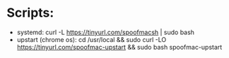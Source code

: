 # Scripts:
- systemd: curl -L https://tinyurl.com/spoofmacsh | sudo bash
- upstart (chrome os): cd /usr/local && sudo curl -LO https://tinyurl.com/spoofmac-upstart && sudo bash spoofmac-upstart
